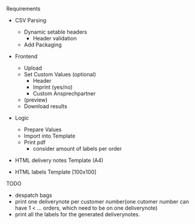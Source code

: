 Requirements
- CSV Parsing
    - Dynamic setable headers
        - Header validation
    - Add Packaging

- Frontend
    - Upload 
    - Set Custom Values (optional)
        - Header
        - Imprint (yes/no)
        - Custom Ansprechpartner
    - (preview)
    - Download results
    
- Logic
    - Prepare Values
    - Import into Template
    - Print pdf 
        -  consider amount of labels per order

- HTML delivery notes Template (A4)
- HTML labels Template [100x100]

TODO
- despatch bags
- print one deliverynote per customer number(one cutomer number can have 1 < ... orders, which need to be on one deliverynote)
- print all the labels for the generated deliverynotes.
